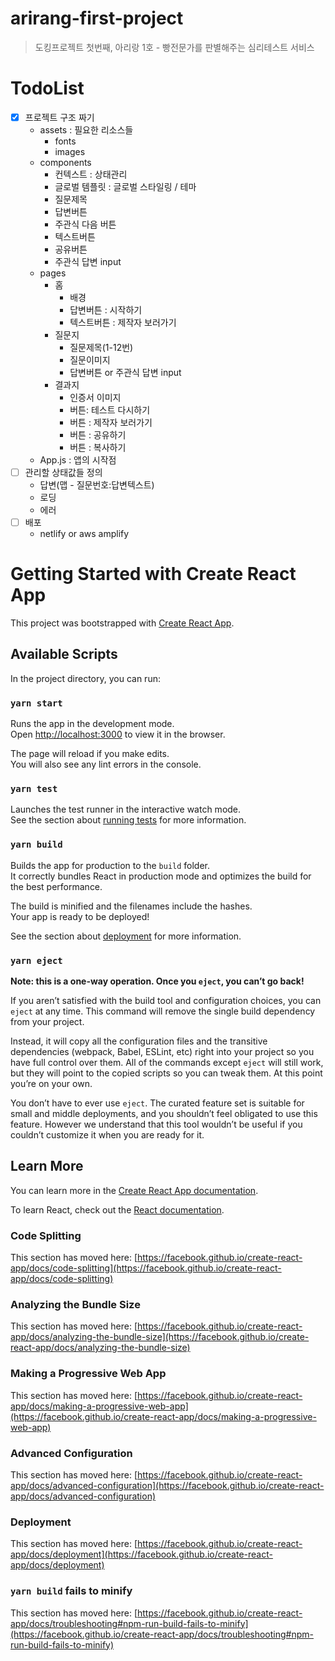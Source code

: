 # arirang-first-project
> 도킹프로젝트 첫번째, 아리랑 1호 - 빵전문가를 판별해주는 심리테스트 서비스

# TodoList
- [x] 프로젝트 구조 짜기
  - assets : 필요한 리소스들
    - fonts
    - images
  - components
    - 컨텍스트 : 상태관리
    - 글로벌 템플릿 : 글로벌 스타일링 / 테마
    - 질문제목
    - 답변버튼
    - 주관식 다음 버튼
    - 텍스트버튼
    - 공유버튼
    - 주관식 답변 input
  - pages
    - 홈
      - 배경
      - 답변버튼 : 시작하기
      - 텍스트버튼 : 제작자 보러가기
    - 질문지
      - 질문제목(1-12번)
      - 질문이미지
      - 답변버튼 or 주관식 답변 input
    - 결과지
      - 인증서 이미지
      - 버튼: 테스트 다시하기
      - 버튼 : 제작자 보러가기
      - 버튼 : 공유하기
      - 버튼 : 복사하기
  - App.js : 앱의 시작점
- [ ] 관리할 상태값들 정의
  - 답변(맵 - 질문번호:답변텍스트)
  - 로딩
  - 에러
- [ ] 배포
  - netlify or aws amplify


# Getting Started with Create React App

This project was bootstrapped with [Create React App](https://github.com/facebook/create-react-app).

## Available Scripts

In the project directory, you can run:

### `yarn start`

Runs the app in the development mode.\
Open [http://localhost:3000](http://localhost:3000) to view it in the browser.

The page will reload if you make edits.\
You will also see any lint errors in the console.

### `yarn test`

Launches the test runner in the interactive watch mode.\
See the section about [running tests](https://facebook.github.io/create-react-app/docs/running-tests) for more information.

### `yarn build`

Builds the app for production to the `build` folder.\
It correctly bundles React in production mode and optimizes the build for the best performance.

The build is minified and the filenames include the hashes.\
Your app is ready to be deployed!

See the section about [deployment](https://facebook.github.io/create-react-app/docs/deployment) for more information.

### `yarn eject`

**Note: this is a one-way operation. Once you `eject`, you can’t go back!**

If you aren’t satisfied with the build tool and configuration choices, you can `eject` at any time. This command will remove the single build dependency from your project.

Instead, it will copy all the configuration files and the transitive dependencies (webpack, Babel, ESLint, etc) right into your project so you have full control over them. All of the commands except `eject` will still work, but they will point to the copied scripts so you can tweak them. At this point you’re on your own.

You don’t have to ever use `eject`. The curated feature set is suitable for small and middle deployments, and you shouldn’t feel obligated to use this feature. However we understand that this tool wouldn’t be useful if you couldn’t customize it when you are ready for it.

## Learn More

You can learn more in the [Create React App documentation](https://facebook.github.io/create-react-app/docs/getting-started).

To learn React, check out the [React documentation](https://reactjs.org/).

### Code Splitting

This section has moved here: [https://facebook.github.io/create-react-app/docs/code-splitting](https://facebook.github.io/create-react-app/docs/code-splitting)

### Analyzing the Bundle Size

This section has moved here: [https://facebook.github.io/create-react-app/docs/analyzing-the-bundle-size](https://facebook.github.io/create-react-app/docs/analyzing-the-bundle-size)

### Making a Progressive Web App

This section has moved here: [https://facebook.github.io/create-react-app/docs/making-a-progressive-web-app](https://facebook.github.io/create-react-app/docs/making-a-progressive-web-app)

### Advanced Configuration

This section has moved here: [https://facebook.github.io/create-react-app/docs/advanced-configuration](https://facebook.github.io/create-react-app/docs/advanced-configuration)

### Deployment

This section has moved here: [https://facebook.github.io/create-react-app/docs/deployment](https://facebook.github.io/create-react-app/docs/deployment)

### `yarn build` fails to minify

This section has moved here: [https://facebook.github.io/create-react-app/docs/troubleshooting#npm-run-build-fails-to-minify](https://facebook.github.io/create-react-app/docs/troubleshooting#npm-run-build-fails-to-minify)

